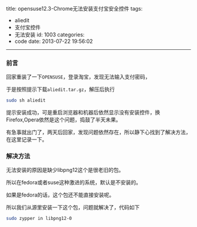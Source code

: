 title: opensuse12.3-Chrome无法安装支付宝安全控件
tags:
  - aliedit
  - 支付宝控件
  - 无法安装
id: 1003
categories:
  - code
date: 2013-07-22 19:56:02
---

### 前言

回家重装了一下`OPENSUSE`，登录淘宝，发现无法输入支付密码，

于是按照提示下载`aliedit.tar.gz`，解压后执行
```bash
sudo sh aliedit
```
提示安装成功，可是重启浏览器和机器后依然显示没有安装控件，换Firefox,Opera依然是这个问题，捣鼓了半天未果。

有急事就出门了，两天后回家，发现问题依然存在，所以静下心找到了解决方法，在这里记录一下。

<!--more-->

### 解决方法

无法安装的原因是缺少libpng12这个是很老旧的包。

所以在fedora或者suse这种激进的系统，默认是不安装的。

如果是fedora的话，这个包还不能直接安装呢。

所以我们从源里安装一下这个包，问题就解决了，代码如下
```bash
sudo zypper in libpng12-0
```